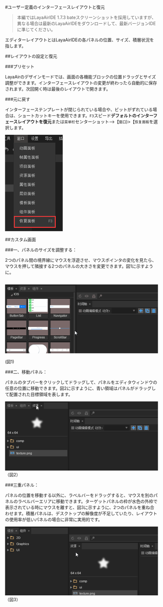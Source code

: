 #ユーザー定義のインターフェースレイアウトと復元

>本編ではLayaAirIDE 1.7.3 bateスクリーンショットを採用していますが、異なる場合は最新のLayaAirIDEをダウンロードして、最新バージョンIDEに準じてください。



エディターレイアウトとはLayaAirIDEの各パネルの位置、サイズ、積層状況を指します。



##レイアウトの設定と復元

###プリセット

LayaAirのデザインモードでは、画面の各機能ブロックの位置ドラッグとサイズ調整ができます。インターフェースレイアウトの変更が終わったら自動的に保存されます。次回開く時は最後のレイアウトで開きます。

###元に戻す

インターフェーステンプレートが閉じられている場合や、ビットがずれている場合は、ショートカットキーを使用できます。`F3`スピード**デフォルトのインターフェースレイアウトを復元**または`菜单栏`センターショット-->【`窗口`)>【`恢复面板`を選択します。

![图片](img/0.png) 















##カスタム画面

###一、パネルのサイズを調整する：

2つのパネル間の境界線にマウスを浮遊させ、マウスポインタの変化を見たら、マウスを押して隣接する2つのパネルの大きさを変更できます。図1に示すように。



​	![图片](img/1.gif)<br/>

(図1)




###二、移動パネル：

パネルのタブバーをクリックしてドラッグして、パネルをエディタウィンドウの任意の位置に移動できます。図2に示すように、青い領域はパネルがドラッグして配置された目標領域を表します。

​![图片1.png](img/2.gif)<br/>
（図2）



 



###三重パネル：

パネルの位置を移動する以外に、ラベルバーをドラッグすると、マウスを別のパネルのラベルバーエリアに移動できます。ターゲットパネルの枠が水色の外枠で表示されている時にマウスを離すと、図3に示すように、2つのパネルを重ね合わせます。積層パネルは、デスクトップの解像度が不足していたり、レイアウトの使用率が低いパネルの場合に非常に実用的です。

​![图片1.png](img/3.gif)<br/>
（図3）


